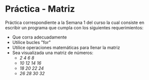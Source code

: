 # Práctica - Matriz

Práctica correspondiente a la Semana 1 del curso la cual consiste en escribir un programa que cumpla con los siguientes requerimientos:
- Que corra adecuadamente
- Utilice bucles "for"
- Utilice operaciones matemáticas para llenar la matriz
- Sea visualizada una matriz de números:
    - _2   4   6   8_
    - _10  12  14  16_
    - _18  20  22  24_
    - _26  28  30  32_